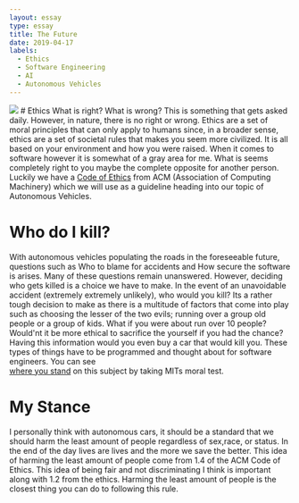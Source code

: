 ```yaml
---
layout: essay
type: essay
title: The Future
date: 2019-04-17
labels:
  - Ethics
  - Software Engineering
  - AI
  - Autonomous Vehicles
---
```

<img class="ui medium right floated rounded image" src="../images/ai.png">
# Ethics
What is right? What is wrong? This is something that gets asked daily. However, in nature, there is no right or wrong. Ethics are a set of moral principles that can only apply to humans since, in a broader sense, ethics are a set of societal rules that makes you seem more civilized.  It is all based on your environment and how you were raised. When it comes to software however it is somewhat of a gray area for me. What is seems completely right to you maybe the complete opposite for another person. Luckily we have a <a href="https://www.acm.org/code-of-ethics">Code of Ethics</a> from ACM (Association of Computing Machinery) which we will use as a guideline heading into our topic of Autonomous Vehicles.

# Who do I kill?
With autonomous vehicles populating the roads in the foreseeable future, questions such as Who to blame for accidents and How secure the software is arises. Many of these questions remain unanswered. However, deciding who gets killed is a choice we have to make. In the event of an unavoidable accident (extremely extremely unlikely), who would you kill? Its a rather tough decision to make as there is a multitude of factors that come into play such as choosing the lesser of the two evils; running over a group old people or a group of kids. What if you were about run over 10 people? Would'nt it be more ethical to sacrifice the yourself if you had the chance? Having this information would you even buy a car that would kill you. These types of things have to be programmed and thought about for software engineers. You can see  
<a href="http://moralmachine.mit.edu/">where you stand</a> on this subject by taking MITs moral test. 

# My Stance
I personally think with autonomous cars, it should be a standard that we should harm the least amount of people regardless of sex,race, or status. In the end of the day lives are lives and the more we save the better. This idea of harming the least amount of people come from 1.4 of the ACM Code of Ethics. This idea of being fair and not discriminating I think is important along with 1.2 from the ethics. Harming the least amount of people is the closest thing you can do to following this rule.

